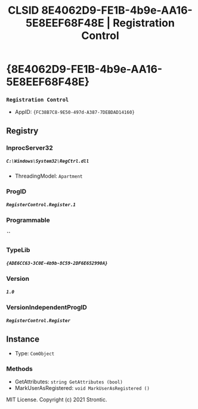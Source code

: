 ﻿---
title: "CLSID 8E4062D9-FE1B-4b9e-AA16-5E8EEF68F48E | Registration Control"
excerpt: What is COM-Object CLSID 8E4062D9-FE1B-4b9e-AA16-5E8EEF68F48E?
---

# {8E4062D9-FE1B-4b9e-AA16-5E8EEF68F48E}

### `Registration Control`
* AppID: `{FC38B7C8-9E50-497d-A387-7DEBDAD14160}`

## Registry


### InprocServer32

##### `C:\Windows\System32\RegCtrl.dll`
* ThreadingModel: `Apartment`

### ProgID

##### `RegisterControl.Register.1`

### Programmable

##### ``

### TypeLib

##### `{ADE6CC63-3C0E-4b9b-8C59-2DF6E652990A}`

### Version

##### `1.0`

### VersionIndependentProgID

##### `RegisterControl.Register`

## Instance

* Type: `ComObject`

### Methods

* GetAttributes: `string GetAttributes (bool)`
* MarkUserAsRegistered: `void MarkUserAsRegistered ()`

MIT License. Copyright (c) 2021 Strontic.


